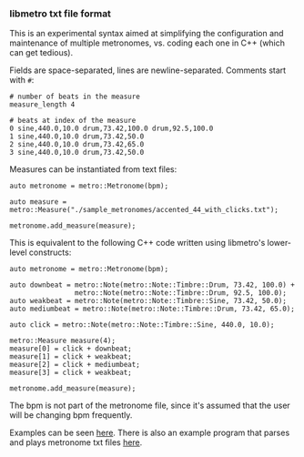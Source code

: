 ### libmetro txt file format

This is an experimental syntax aimed at simplifying the configuration and maintenance of multiple metronomes, vs. coding each one in C++ (which can get tedious).

Fields are space-separated, lines are newline-separated. Comments start with `#`:

```
# number of beats in the measure
measure_length 4

# beats at index of the measure
0 sine,440.0,10.0 drum,73.42,100.0 drum,92.5,100.0 
1 sine,440.0,10.0 drum,73.42,50.0
2 sine,440.0,10.0 drum,73.42,65.0
3 sine,440.0,10.0 drum,73.42,50.0
```

Measures can be instantiated from text files:

```
auto metronome = metro::Metronome(bpm);

auto measure = metro::Measure("./sample_metronomes/accented_44_with_clicks.txt");

metronome.add_measure(measure);
```

This is equivalent to the following C++ code written using libmetro's lower-level constructs:

```
auto metronome = metro::Metronome(bpm);

auto downbeat = metro::Note(metro::Note::Timbre::Drum, 73.42, 100.0) + 
                metro::Note(metro::Note::Timbre::Drum, 92.5, 100.0);
auto weakbeat = metro::Note(metro::Note::Timbre::Sine, 73.42, 50.0);
auto mediumbeat = metro::Note(metro::Note::Timbre::Drum, 73.42, 65.0);

auto click = metro::Note(metro::Note::Timbre::Sine, 440.0, 10.0);

metro::Measure measure(4);
measure[0] = click + downbeat;
measure[1] = click + weakbeat;
measure[2] = click + mediumbeat;
measure[3] = click + weakbeat;

metronome.add_measure(measure);
```

The bpm is not part of the metronome file, since it's assumed that the user will be changing bpm frequently.

Examples can be seen [here](https://github.com/sevagh/libmetro/tree/master/sample_metronomes). There is also an example program that parses and plays metronome txt files [here](https://github.com/sevagh/libmetro/blob/master/examples/from_file.cpp).
